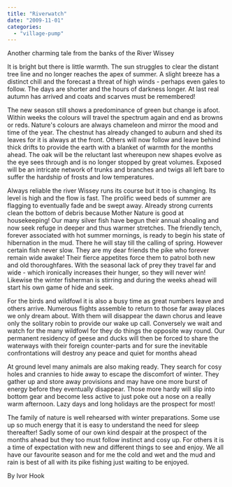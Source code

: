 ```yaml
---
title: "Riverwatch"
date: "2009-11-01"
categories: 
  - "village-pump"
---
```


Another charming tale from the banks of the River Wissey

It is bright but there is little warmth. The sun struggles to clear the distant tree line and no longer reaches the apex of summer. A slight breeze has a distinct chill and the forecast a threat of high winds - perhaps even gales to follow. The days are shorter and the hours of darkness longer. At last real autumn has arrived and coats and scarves must be remembered!

The new season still shows a predominance of green but change is afoot. Within weeks the colours will travel the spectrum again and end as browns or reds. Nature's colours are always chameleon and mirror the mood and time of the year. The chestnut has already changed to auburn and shed its leaves for it is always at the front. Others will now follow and leave behind thick drifts to provide the earth with a blanket of warmth for the months ahead. The oak will be the reluctant last whereupon new shapes evolve as the eye sees through and is no longer stopped by great volumes. Exposed will be an intricate network of trunks and branches and twigs all left bare to suffer the hardship of frosts and low temperatures.

Always reliable the river Wissey runs its course but it too is changing. Its level is high and the flow is fast. The prolific weed beds of summer are flagging to eventually fade and be swept away. Already strong currents clean the bottom of debris because Mother Nature is good at housekeeping! Our many silver fish have begun their annual shoaling and now seek refuge in deeper and thus warmer stretches. The friendly tench, forever associated with hot summer mornings, is ready to begin his state of hibernation in the mud. There he will stay till the calling of spring. However certain fish never slow. They are my dear friends the pike who forever remain wide awake! Their fierce appetites force them to patrol both new and old thoroughfares. With the seasonal lack of prey they travel far and wide - which ironically increases their hunger, so they will never win! Likewise the winter fisherman is stirring and during the weeks ahead will start his own game of hide and seek.

For the birds and wildfowl it is also a busy time as great numbers leave and others arrive. Numerous flights assemble to return to those far away places we only dream about. With them will disappear the dawn chorus and leave only the solitary robin to provide our wake up call. Conversely we wait and watch for the many wildfowl for they do things the opposite way round. Our permanent residency of geese and ducks will then be forced to share the waterways with their foreign counter-parts and for sure the inevitable confrontations will destroy any peace and quiet for months ahead

At ground level many animals are also making ready. They search for cosy holes and crannies to hide away to escape the discomfort of winter. They gather up and store away provisions and may have one more burst of energy before they eventually disappear. Those more hardy will slip into bottom gear and become less active to just poke out a nose on a really warm afternoon. Lazy days and long holidays are the prospect for most!

The family of nature is well rehearsed with winter preparations. Some use up so much energy that it is easy to understand the need for sleep thereafter! Sadly some of our own kind despair at the prospect of the months ahead but they too must follow instinct and cosy up. For others it is a time of expectation with new and different things to see and enjoy. We all have our favourite season and for me the cold and wet and the mud and rain is best of all with its pike fishing just waiting to be enjoyed.

By Ivor Hook
